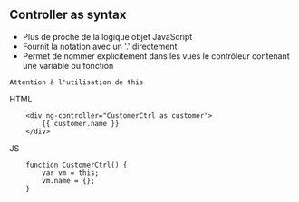 ## Controller as syntax

* Plus de proche de la logique objet JavaScript
* Fournit la notation avec un '.' directement
* Permet de nommer explicitement dans les vues le contrôleur contenant une variable ou fonction

`Attention à l'utilisation de this`

HTML

        <div ng-controller="CustomerCtrl as customer">
            {{ customer.name }}
        </div>

JS

        function CustomerCtrl() {
            var vm = this;
            vm.name = {};
        }



